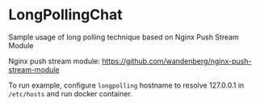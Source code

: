 LongPollingChat
===============

Sample usage of long polling technique based on Nginx Push Stream Module 

Nginx push stream module: https://github.com/wandenberg/nginx-push-stream-module

To run example, configure `longpolling` hostname to resolve 127.0.0.1 in `/etc/hosts` and run docker container.
